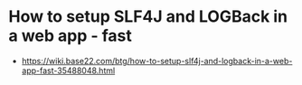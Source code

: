 # How to setup SLF4J and LOGBack in a web app - fast #

* https://wiki.base22.com/btg/how-to-setup-slf4j-and-logback-in-a-web-app-fast-35488048.html
